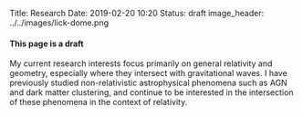 Title: Research
Date: 2019-02-20 10:20
Status: draft
image_header: ../../images/lick-dome.png


#### This page is a **draft**
My current research interests focus primarily on general relativity and geometry, especially where they
intersect with gravitational waves. I have previously studied non-relativistic astrophysical phenomena 
such as AGN and dark matter clustering, and continue to be interested in the intersection of these phenomena
in the context of relativity.  


